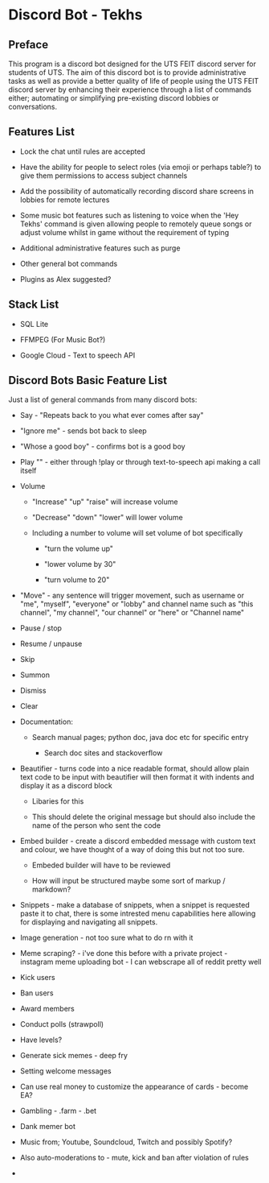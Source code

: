 # Discord Bot - Tekhs

## Preface

This program is a discord bot designed for the UTS FEIT discord server for students of UTS. The aim of this discord bot is to provide administrative tasks as well as provide a better quality of life of people using the UTS FEIT discord server by enhancing their experience through a list of commands either; automating or simplifying pre-existing discord lobbies or conversations.

## Features List

- Lock the chat until rules are accepted

- Have the ability for people to select roles (via emoji or perhaps table?) to give them permissions to access subject channels

- Add the possibility of automatically recording discord share screens in lobbies for remote lectures

- Some music bot features such as listening to voice when the 'Hey Tekhs' command is given allowing people to remotely queue songs or adjust volume whilst in game without the requirement of typing

- Additional administrative features such as purge

- Other general bot commands

- Plugins as Alex suggested?

## Stack List

- SQL Lite

- FFMPEG (For Music Bot?)

- Google Cloud - Text to speech API

## Discord Bots Basic Feature List

Just a list of general commands from many discord bots:

- Say - "Repeats back to you what ever comes after say"

- "Ignore me" - sends bot back to sleep

- "Whose a good boy" - confirms bot is a good boy

- Play "" - either through !play or through text-to-speech api making a call itself

- Volume
  
  - "Increase" "up" "raise" will increase volume
  
  - "Decrease" "down" "lower" will lower volume
  
  - Including a number to volume will set volume of bot specifically
    
    - "turn the volume up"
    
    - "lower volume by 30"
    
    - "turn volume to 20"

- "Move" - any sentence will trigger movement, such as username or "me", "myself", "everyone" or "lobby" and channel name such as "this channel", "my channel", "our channel" or "here" or "Channel name"

- Pause / stop

- Resume / unpause

- Skip

- Summon

- Dismiss

- Clear

- Documentation:
  
  - Search manual pages; python doc, java doc etc for specific entry
    
    - Search doc sites and stackoverflow

- Beautifier - turns code into a nice readable format, should allow plain text code to be input with beautifier will then format it with indents and display it as a discord block
  
  - Libaries for this
  
  - This should delete the original message but should also include the name of the person who sent the code

- Embed builder - create a discord embedded message with custom text and colour, we have thought of a way of doing this but not too sure.
  
  - Embeded builder will have to be reviewed
  
  - How will input be structured maybe some sort of markup / markdown?

- Snippets - make a database of snippets, when a snippet is requested paste it to chat, there is some intrested menu capabilities here allowing for displaying and navigating all snippets.

- Image generation - not too sure what to do rn with it

- Meme scraping? - i've done this before with a private project - instagram meme uploading bot - I can webscrape all of reddit pretty well

- Kick users

- Ban users

- Award members

- Conduct polls (strawpoll)

- Have levels?

- Generate sick memes - deep fry

- Setting welcome messages

- Can use real money to customize the appearance of cards - become EA?

- Gambling - .farm - .bet

- Dank memer bot

- Music from; Youtube, Soundcloud, Twitch and possibly Spotify?

- Also auto-moderations to - mute, kick and ban after violation of rules

- 
